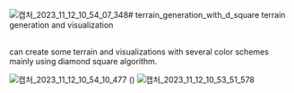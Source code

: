 ![캡처_2023_11_12_10_54_07_348](https://github.com/systil3/terrain_generation_with_d_square/assets/87977576/8bfad58b-e5e8-42d5-a39f-4bf9ac913a7c)# terrain_generation_with_d_square
terrain generation and visualization<br><br>

can create some terrain and visualizations with several color schemes mainly using diamond square algorithm.

<examples>![캡처_2023_11_12_10_54_10_477](https://github.com/systil3/terrain_generation_with_d_square/assets/87977576/a753448b-9455-4188-8e83-ebb39f7d42cf)
()
![캡처_2023_11_12_10_53_51_578](https://github.com/systil3/terrain_generation_with_d_square/assets/87977576/e8cc02b5-f3c3-42a0-844c-906c4f95f1ae)
